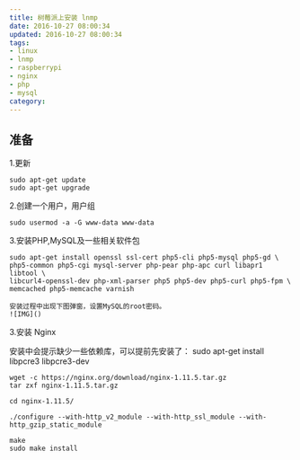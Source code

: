 ```yaml
---
title: 树莓派上安装 lnmp
date: 2016-10-27 08:00:34
updated: 2016-10-27 08:00:34
tags:
- linux
- lnmp
- raspberrypi
- nginx
- php
- mysql
category:
---
```

## 准备
1.更新

    sudo apt-get update
    sudo apt-get upgrade

2.创建一个用户，用户组

    sudo usermod -a -G www-data www-data
<!-- more -->
3.安装PHP,MySQL及一些相关软件包

    sudo apt-get install openssl ssl-cert php5-cli php5-mysql php5-gd \
    php5-common php5-cgi mysql-server php-pear php-apc curl libapr1 libtool \
    libcurl4-openssl-dev php-xml-parser php5 php5-dev php5-curl php5-fpm \
    memcached php5-memcache varnish

    安装过程中出现下图弹窗，设置MySQL的root密码。
    ![IMG]()


3.安装 Nginx

 安装中会提示缺少一些依赖库，可以提前先安装了：
 sudo apt-get install libpcre3 libpcre3-dev

    wget -c https://nginx.org/download/nginx-1.11.5.tar.gz
    tar zxf nginx-1.11.5.tar.gz

    cd nginx-1.11.5/

    ./configure --with-http_v2_module --with-http_ssl_module --with-http_gzip_static_module

    make
    sudo make install



